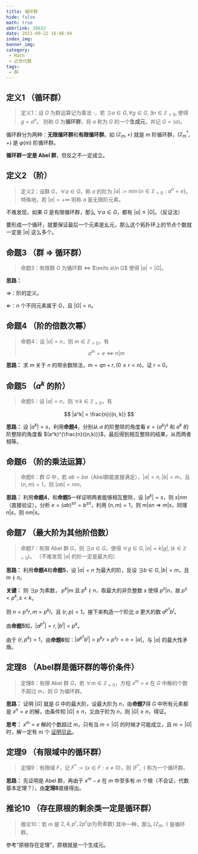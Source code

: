 ```yaml
---
title: 循环群
hide: false
math: true
abbrlink: 38632
date: 2021-09-22 16:06:04
index_img:
banner_img:
category:
 - Math
 - 近世代数
tags:
 - 群
---
```


## 定义1 （循环群）

> 定义1：设 $G$ 为群运算记为乘法 $\cdot$，若 $\exists a\in G, \forall g\in G, \exists n\in\mathbb{Z}_{>0}, \text{使得} g = a^n$。
则称 $G$ 为**循环群**，将 $a$ 称为 $G$ 的一个**生成元**，并记 $G=\langle a\rangle$。

循环群分为两种：**无限循环群**和**有限循环群**。如 $(\mathbb Z_m, +)$ 就是 $m$ 阶循环群，$(\mathbb Z_m^*,+)$ 是 $\varphi(m)$ 阶循环群。

**循环群一定是 $\text{Abel}$ 群**，但反之不一定成立。

## 定义2 （阶）

> 定义2：设群 $G$，$\forall a\in G$，称 $a$ 的阶为 $|a|:=\min\{n\in\mathbb Z_{> 0}: a^n=e\}$。
特殊地，若 $|a| = +\infty$ 则称 $a$ 是无限阶元素。

不难发现，如果 $G$ 是有限循环群，那么 $\forall a\in G$，都有 $|a|\leqslant |G|$。（反证法）

要形成一个循环，就要保证最后一个元素是幺元，那么这个拓扑环上的节点个数就一定是 $|a|$ 这么多个。

## 命题3 （群 $\Rightarrow$ 循环群）

> 命题3：有限群 $G$ 为循环群 $\iff$ $\exits a\in G$ 使得 $|a| = |G|$。

**思路：**

$\Rightarrow$：阶的定义。

$\Leftarrow$：$n$ 个不同元素属于 $G$，且 $|G| = n$。

## 命题4 （阶的倍数次幂）

> 命题4：设 $|a| = n$，则 $m\in \mathbb{Z}_{>0}$，有
$$
a^m=e\iff n|m
$$

**思路：** 求 $m$ 关于 $n$ 的带余数除法，$m=qn+r, (0\leqslant r < n)$，证 $r=0$。

## 命题5 （$a^k$ 的阶）

> 命题5：设 $|a| = n$，则 $\forall k\in \mathbb Z_{>0}$，有

$$
|a^k| = \frac{n}{(n, k)}
$$

**思路：** 设 $|a^k| = s$，利用**命题4**，分别从 $a$ 的阶整除的角度看 $e=(a^k)^s$ 和 $a^k$ 的阶整除的角度看 $(a^k)^{\frac{n}{(n,k)}}$，最后得到相互整除的结果，从而两者相等。

## 命题6 （阶的乘法运算）

> 命题6：群 $G$ 中，若 $ab=ba$（Abel群能直接满足），$|a|=n, |b|=m$，且 $(n, m) = 1$，则 $|ab| = nm$。

**思路：** 利用**命题4**，和**命题5**一样证明两者能够相互整除，设 $|a^k|=s$，则 $s|nm$（直接验证），分析 $e=(ab)^{sn}=b^{sn}$，利用 $(n,m)=1$，则 $m|sn\Rightarrow m|s$，同理 $n|s$，则 $nm|s$。

## 命题7 （最大阶为其他阶倍数）

> 命题7：有限 Abel 群 $G$，则 $\exists a\in G$，使得 $\forall g\in G, |a| = k|g|, (k\in \mathbb{Z}_{>0})$。
（不难发现 $|a|$ 的阶一定是最大的）

**思路：** 利用**命题4**和**命题5**，设 $|a|=n$ 为最大的阶，反设 $\exists b\in G, |b|=m$，且 $m\nmid n$。

**关键：** 则 $\exists p$ 为素数， $p^k | m$ 且 $p^k\nmid n$，取最大的非负整数 $s$ 使得 $p^s | n$，故 $p^s < p^k, s < k$。

则 $n = p^sr, m = p^kl$，且 $(r, p) = 1$。接下来构造一个阶比 $a$ 更大的数 $a^{p^s}b^l$。

由**命题5**知，$|a^{p^s}|=r,|b^l|=p^k$。

由于 $(r,p^k)=1$，由**命题6**知：$|a^{p^s}b^l| = p^kr>p^sr=n=|a|$，与 $|a|$ 的最大性矛盾。

## 定理8 （Abel群是循环群的等价条件）

> 定理8：有限 Abel 群 $G$，若 $\forall m\in\mathbb Z_{>0}$，方程 $x^m=e$ 在 $G$ 中解的个数不超过 $m$，则 $G$ 为循环群。

**思路：** 证明 $|G|$ 就是 $G$ 中的最大阶，设最大阶为 $n$，由**命题7**得 $G$ 中所有元素都是 $x^n=e$ 的解，由条件知 $|G|\leqslant n$，又由于阶为 $n$，则 $|G|\geqslant n$，得证。

**思考：** $x^m=e$ 解的个数超过 $m$，只有当 $m < |G|$ 的时候才可能成立，且 $m=|G|$ 时，解一定有 $m$ 个 [证明见此](/posts/54884/)。

## 定理9 （有限域中的循环群）

> 定理9：有限域 $F$，记 $F^*:=\{x\in F:x\neq 0\}$，则 $(F^*,\cdot)$ 称为一个循环群。

**思路：** 先证明是 Abel 群，再由于 $x^m-e$ 在 $m$ 中至多有 $m$ 个根（不会证，代数基本定理？），由**定理8**直接得出。

## 推论10 （存在原根的剩余类一定是循环群）

> 推论10：若 $m$ 是 $2, 4, p^r, 2p^r (p\text{为奇素数})$ 其中一种，那么 $(\mathbb Z_m,\cdot)$ 是循环群。

参考“原根存在定理”，原根就是一个生成元。


